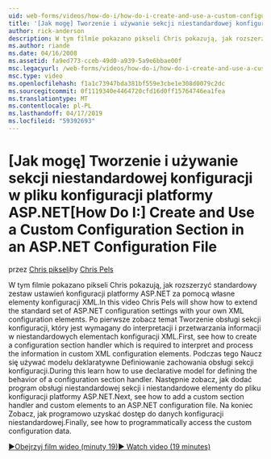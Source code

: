 ```yaml
---
uid: web-forms/videos/how-do-i/how-do-i-create-and-use-a-custom-configuration-section-in-an-aspnet-configuration-file
title: '[Jak mogę] Tworzenie i używanie sekcji niestandardowej konfiguracji w pliku konfiguracji platformy ASP.NET | Dokumentacja firmy Microsoft'
author: rick-anderson
description: W tym filmie pokazano pikseli Chris pokazują, jak rozszerzyć standardowy zestaw ustawień konfiguracji platformy ASP.NET za pomocą własne elementy konfiguracji XML. Najpierw Zobacz jak...
ms.author: riande
ms.date: 04/16/2008
ms.assetid: fa9ed773-cceb-49d0-a939-5a9e6bbae00f
msc.legacyurl: /web-forms/videos/how-do-i/how-do-i-create-and-use-a-custom-configuration-section-in-an-aspnet-configuration-file
msc.type: video
ms.openlocfilehash: f1a1c73947bda381bf559e3cbe1e308d0079c2dc
ms.sourcegitcommit: 0f1119340e4464720cfd16d0ff15764746ea1fea
ms.translationtype: MT
ms.contentlocale: pl-PL
ms.lasthandoff: 04/17/2019
ms.locfileid: "59392693"
---
```

# <a name="how-do-i-create-and-use-a-custom-configuration-section-in-an-aspnet-configuration-file"></a><span data-ttu-id="cb2f7-104">[Jak mogę] Tworzenie i używanie sekcji niestandardowej konfiguracji w pliku konfiguracji platformy ASP.NET</span><span class="sxs-lookup"><span data-stu-id="cb2f7-104">[How Do I:] Create and Use a Custom Configuration Section in an ASP.NET Configuration File</span></span>

<span data-ttu-id="cb2f7-105">przez [Chris pikseli](https://twitter.com/chrispels)</span><span class="sxs-lookup"><span data-stu-id="cb2f7-105">by [Chris Pels](https://twitter.com/chrispels)</span></span>

<span data-ttu-id="cb2f7-106">W tym filmie pokazano pikseli Chris pokazują, jak rozszerzyć standardowy zestaw ustawień konfiguracji platformy ASP.NET za pomocą własne elementy konfiguracji XML.</span><span class="sxs-lookup"><span data-stu-id="cb2f7-106">In this video Chris Pels will show how to extend the standard set of ASP.NET configuration settings with your own XML configuration elements.</span></span> <span data-ttu-id="cb2f7-107">Po pierwsze zobacz temat Tworzenie obsługi sekcji konfiguracji, który jest wymagany do interpretacji i przetwarzania informacji w niestandardowych elementach konfiguracji XML.</span><span class="sxs-lookup"><span data-stu-id="cb2f7-107">First, see how to create a configuration section handler which is required to interpret and process the information in custom XML configuration elements.</span></span> <span data-ttu-id="cb2f7-108">Podczas tego Naucz się używać modelu deklaratywne Definiowanie zachowania obsługi sekcji konfiguracji.</span><span class="sxs-lookup"><span data-stu-id="cb2f7-108">During this learn how to use declarative model for defining the behavior of a configuration section handler.</span></span> <span data-ttu-id="cb2f7-109">Następnie zobacz, jak dodać program obsługi niestandardowej sekcji i niestandardowe elementy do pliku konfiguracji platformy ASP.NET.</span><span class="sxs-lookup"><span data-stu-id="cb2f7-109">Next, see how to add a custom section handler and custom elements to an ASP.NET configuration file.</span></span> <span data-ttu-id="cb2f7-110">Na koniec Zobacz, jak programowo uzyskać dostęp do danych konfiguracji niestandardowej.</span><span class="sxs-lookup"><span data-stu-id="cb2f7-110">Finally, see how to programmatically access the custom configuration data.</span></span>

[<span data-ttu-id="cb2f7-111">&#9654;Obejrzyj film wideo (minuty 19)</span><span class="sxs-lookup"><span data-stu-id="cb2f7-111">&#9654; Watch video (19 minutes)</span></span>](https://channel9.msdn.com/Blogs/ASP-NET-Site-Videos/how-do-i-create-and-use-a-custom-configuration-section-in-an-aspnet-configuration-file)

